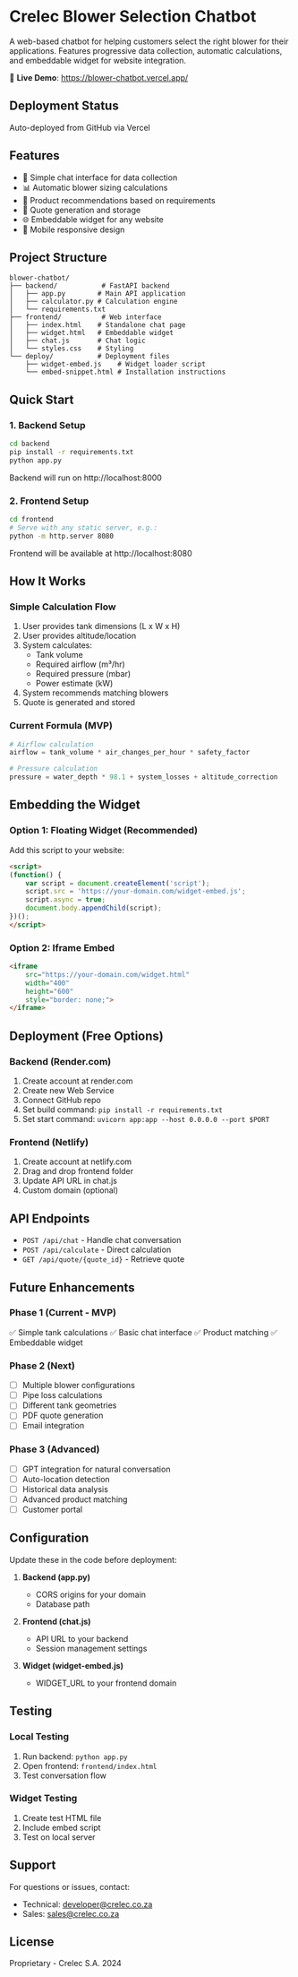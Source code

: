 # Crelec Blower Selection Chatbot

A web-based chatbot for helping customers select the right blower for their applications. Features progressive data collection, automatic calculations, and embeddable widget for website integration.

🚀 **Live Demo**: https://blower-chatbot.vercel.app/

## Deployment Status
Auto-deployed from GitHub via Vercel

## Features

- 🚀 Simple chat interface for data collection
- 📊 Automatic blower sizing calculations
- 🔧 Product recommendations based on requirements
- 💾 Quote generation and storage
- 🌐 Embeddable widget for any website
- 📱 Mobile responsive design

## Project Structure

```
blower-chatbot/
├── backend/           # FastAPI backend
│   ├── app.py        # Main API application
│   ├── calculator.py # Calculation engine
│   └── requirements.txt
├── frontend/          # Web interface
│   ├── index.html    # Standalone chat page
│   ├── widget.html   # Embeddable widget
│   ├── chat.js       # Chat logic
│   └── styles.css    # Styling
└── deploy/           # Deployment files
    ├── widget-embed.js    # Widget loader script
    └── embed-snippet.html # Installation instructions
```

## Quick Start

### 1. Backend Setup

```bash
cd backend
pip install -r requirements.txt
python app.py
```

Backend will run on http://localhost:8000

### 2. Frontend Setup

```bash
cd frontend
# Serve with any static server, e.g.:
python -m http.server 8080
```

Frontend will be available at http://localhost:8080

## How It Works

### Simple Calculation Flow

1. User provides tank dimensions (L x W x H)
2. User provides altitude/location
3. System calculates:
   - Tank volume
   - Required airflow (m³/hr)
   - Required pressure (mbar)
   - Power estimate (kW)
4. System recommends matching blowers
5. Quote is generated and stored

### Current Formula (MVP)

```python
# Airflow calculation
airflow = tank_volume * air_changes_per_hour * safety_factor

# Pressure calculation
pressure = water_depth * 98.1 + system_losses + altitude_correction
```

## Embedding the Widget

### Option 1: Floating Widget (Recommended)

Add this script to your website:

```html
<script>
(function() {
    var script = document.createElement('script');
    script.src = 'https://your-domain.com/widget-embed.js';
    script.async = true;
    document.body.appendChild(script);
})();
</script>
```

### Option 2: Iframe Embed

```html
<iframe
    src="https://your-domain.com/widget.html"
    width="400"
    height="600"
    style="border: none;">
</iframe>
```

## Deployment (Free Options)

### Backend (Render.com)

1. Create account at render.com
2. Create new Web Service
3. Connect GitHub repo
4. Set build command: `pip install -r requirements.txt`
5. Set start command: `uvicorn app:app --host 0.0.0.0 --port $PORT`

### Frontend (Netlify)

1. Create account at netlify.com
2. Drag and drop frontend folder
3. Update API URL in chat.js
4. Custom domain (optional)

## API Endpoints

- `POST /api/chat` - Handle chat conversation
- `POST /api/calculate` - Direct calculation
- `GET /api/quote/{quote_id}` - Retrieve quote

## Future Enhancements

### Phase 1 (Current - MVP)
✅ Simple tank calculations
✅ Basic chat interface
✅ Product matching
✅ Embeddable widget

### Phase 2 (Next)
- [ ] Multiple blower configurations
- [ ] Pipe loss calculations
- [ ] Different tank geometries
- [ ] PDF quote generation
- [ ] Email integration

### Phase 3 (Advanced)
- [ ] GPT integration for natural conversation
- [ ] Auto-location detection
- [ ] Historical data analysis
- [ ] Advanced product matching
- [ ] Customer portal

## Configuration

Update these in the code before deployment:

1. **Backend (app.py)**
   - CORS origins for your domain
   - Database path

2. **Frontend (chat.js)**
   - API URL to your backend
   - Session management settings

3. **Widget (widget-embed.js)**
   - WIDGET_URL to your frontend domain

## Testing

### Local Testing
1. Run backend: `python app.py`
2. Open frontend: `frontend/index.html`
3. Test conversation flow

### Widget Testing
1. Create test HTML file
2. Include embed script
3. Test on local server

## Support

For questions or issues, contact:
- Technical: developer@crelec.co.za
- Sales: sales@crelec.co.za

## License

Proprietary - Crelec S.A. 2024